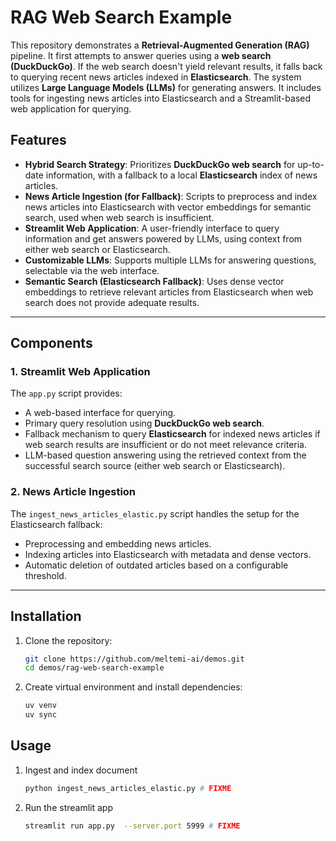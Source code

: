 # RAG Web Search Example

This repository demonstrates a **Retrieval-Augmented Generation (RAG)** pipeline. It first attempts to answer queries using a **web search (DuckDuckGo)**. If the web search doesn't yield relevant results, it falls back to querying recent news articles indexed in **Elasticsearch**. The system utilizes **Large Language Models (LLMs)** for generating answers. It includes tools for ingesting news articles into Elasticsearch and a Streamlit-based web application for querying.

## Features

- **Hybrid Search Strategy**: Prioritizes **DuckDuckGo web search** for up-to-date information, with a fallback to a local **Elasticsearch** index of news articles.
- **News Article Ingestion (for Fallback)**: Scripts to preprocess and index news articles into Elasticsearch with vector embeddings for semantic search, used when web search is insufficient.
- **Streamlit Web Application**: A user-friendly interface to query information and get answers powered by LLMs, using context from either web search or Elasticsearch.
- **Customizable LLMs**: Supports multiple LLMs for answering questions, selectable via the web interface.
- **Semantic Search (Elasticsearch Fallback)**: Uses dense vector embeddings to retrieve relevant articles from Elasticsearch when web search does not provide adequate results.

---

## Components

### 1. **Streamlit Web Application**
The `app.py` script provides:
- A web-based interface for querying.
- Primary query resolution using **DuckDuckGo web search**.
- Fallback mechanism to query **Elasticsearch** for indexed news articles if web search results are insufficient or do not meet relevance criteria.
- LLM-based question answering using the retrieved context from the successful search source (either web search or Elasticsearch).

### 2. **News Article Ingestion**
The `ingest_news_articles_elastic.py` script handles the setup for the Elasticsearch fallback:
- Preprocessing and embedding news articles.
- Indexing articles into Elasticsearch with metadata and dense vectors.
- Automatic deletion of outdated articles based on a configurable threshold.

---

## Installation

1. Clone the repository:
   ```bash
   git clone https://github.com/meltemi-ai/demos.git
   cd demos/rag-web-search-example 
   
2. Create virtual environment and install dependencies:
   ```bash
   uv venv
   uv sync 
   ```

## Usage
1. Ingest and index document
   ```bash 
   python ingest_news_articles_elastic.py # FIXME
   ```
   
2. Run the streamlit app
   ```bash 
   streamlit run app.py  --server.port 5999 # FIXME
   ```